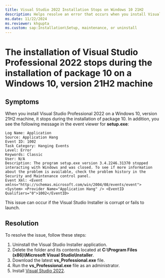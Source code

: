 ```yaml
---
title: Visual Studio 2022 Installation Stops on Windows 10 21H2
description: Helps resolve an error that occurs when you install Visual Studio Professional 2022 using the online installer on a Windows 10, version 21H2 machine.
ms.date: 11/22/2024
ms.reviewer: khgupta
ms.custom: sap:Installation\Setup, maintenance, or uninstall
---
```


# The installation of Visual Studio Professional 2022 stops during the installation of package 10 on a Windows 10, version 21H2 machine

## Symptoms

When you install Visual Studio Professional 2022 on a Windows 10, version 21H2 machine, it stops during the installation of package 10. In addition, you see the following message in the event viewer for **setup.exe**:

```output
Log Name: Application
Source: Application Hang
Event ID: 1002
Task Category: Hanging Events
Level: Error
Keywords: Classic
User: N/A
Description: The program setup.exe version 3.4.2246.31370 stopped interacting with Windows and was closed. To see if more information about the problem is available, check the problem history in the Security and Maintenance control panel.
Event Xml: <Event xmlns="http://schemas.microsoft.com/win/2004/08/events/event"> <System> <Provider Name="Application Hang" /> <EventID Qualifiers="0">1002</EventID>
```

This issue can occur if the Visual Studio Installer is corrupt or fails to launch.

## Resolution

To resolve the issue, follow these steps:

1. Uninstall the Visual Studio Installer application.
1. Delete the folder and its contents located at **C:\Program Files (x86)\Microsoft Visual Studio\Installer**.
1. Download the latest **vs_Professional.exe** file.
1. Run the **vs_Professional.exe** file as an administrator.
1. Install [Visual Studio 2022](https://visualstudio.microsoft.com/vs/).
